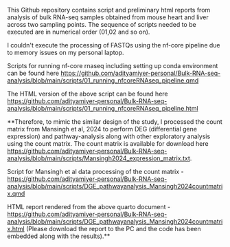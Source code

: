 This Github repository contains script and preliminary html reports from analysis of bulk RNA-seq samples obtained from mouse heart and liver across two sampling points. The sequence of scripts needed to be executed are in numerical order (01,02 and so on). 

I couldn't execute the processing of FASTQs using the nf-core pipeline due to memory issues on my personal laptop. 

Scripts for running nf-core rnaseq including setting up conda environment can be found here https://github.com/adityamiyer-personal/Bulk-RNA-seq-analysis/blob/main/scripts/01_running_nfcoreRNAseq_pipeline.qmd 

The HTML version of the above script can be found here https://github.com/adityamiyer-personal/Bulk-RNA-seq-analysis/blob/main/scripts/01_running_nfcoreRNAseq_pipeline.html


**Therefore, to mimic the similar design of the study, I processed the count matrix from Mansingh et al, 2024 to perform DEG (differential gene expression) and pathway-analysis along with other exploratory analysis using the count matrix. The count matrix is available for download here https://github.com/adityamiyer-personal/Bulk-RNA-seq-analysis/blob/main/scripts/Mansingh2024_expression_matrix.txt.  

Script for Mansingh et al data processing of the count matrix - https://github.com/adityamiyer-personal/Bulk-RNA-seq-analysis/blob/main/scripts/DGE_pathwayanalysis_Mansingh2024countmatrix.qmd

HTML report rendered from the above quarto document - https://github.com/adityamiyer-personal/Bulk-RNA-seq-analysis/blob/main/scripts/DGE_pathwayanalysis_Mansingh2024countmatrix.html (Please download the report to the PC and the code has been embedded along with the results).**

